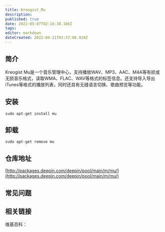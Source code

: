 ```yaml
---
title: Kreogist_Mu
description: 
published: true
date: 2022-05-07T02:16:38.166Z
tags: 
editor: markdown
dateCreated: 2022-04-21T03:37:06.934Z
---
```


## 简介

Kreogist Mu是一个音乐管理中心，支持播放WAV、MP3、AAC、M4A等有损或无损音乐格式，读取WMA、FLAC、WAV等格式的标签信息。还支持导入导出iTunes等格式的播放列表，同时还具有无缝语言切换、歌曲预览等功能。

## 安装

`sudo apt-get install mu`

## 卸载

`sudo apt-get remove mu`

## 仓库地址

[http://packages.deepin.com/deepin/pool/main/m/mu/](http://packages.deepin.com/deepin/pool/main/m/mu/)


## 常见问题


## 相关链接

维基百科：